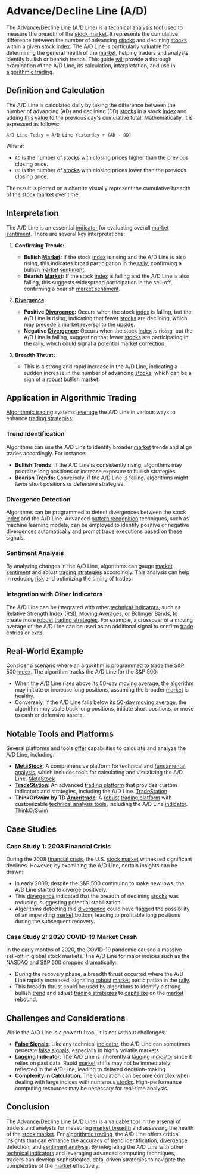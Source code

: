 # Advance/Decline Line (A/D)

The Advance/Decline Line (A/D Line) is a [technical analysis](../t/technical_analysis.md) tool used to measure the breadth of the [stock market](../s/stock_market.md). It represents the cumulative difference between the number of advancing [stocks](../s/stock.md) and declining [stocks](../s/stock.md) within a given stock [index](../i/index.md). The A/D Line is particularly valuable for determining the general health of the [market](../m/market.md), helping traders and analysts identify bullish or bearish trends. This guide [will](../w/will.md) provide a thorough examination of the A/D Line, its calculation, interpretation, and use in [algorithmic trading](../a/accountability.md).

## Definition and Calculation

The A/D Line is calculated daily by taking the difference between the number of advancing (AD) and declining (DD) [stocks](../s/stock.md) in a stock [index](../i/index.md) and adding this [value](../v/value.md) to the previous day's cumulative total. Mathematically, it is expressed as follows:

```
A/D Line Today = A/D Line Yesterday + (AD - DD)
```

Where:
- `AD` is the number of [stocks](../s/stock.md) with closing prices higher than the previous closing price.
- `DD` is the number of [stocks](../s/stock.md) with closing prices lower than the previous closing price.

The result is plotted on a chart to visually represent the cumulative breadth of the [stock market](../s/stock_market.md) over time.

## Interpretation

The A/D Line is an essential [indicator](../i/indicator.md) for evaluating overall [market sentiment](../m/market_sentiment.md). There are several key interpretations:

1. **Confirming Trends:**
   - **Bullish [Market](../m/market.md):** If the stock [index](../i/index.md) is rising and the A/D Line is also rising, this indicates broad participation in the [rally](../r/rally.md), confirming a bullish [market sentiment](../m/market_sentiment.md).
   - **Bearish [Market](../m/market.md):** If the stock [index](../i/index.md) is falling and the A/D Line is also falling, this suggests widespread participation in the sell-off, confirming a bearish [market sentiment](../m/market_sentiment.md).

2. **[Divergence](../d/divergence.md):**
   - **Positive [Divergence](../d/divergence.md):** Occurs when the stock [index](../i/index.md) is falling, but the A/D Line is rising, indicating that fewer [stocks](../s/stock.md) are declining, which may precede a [market](../m/market.md) [reversal](../r/reversal.md) to the [upside](../u/upside.md).
   - **Negative [Divergence](../d/divergence.md):** Occurs when the stock [index](../i/index.md) is rising, but the A/D Line is falling, suggesting that fewer [stocks](../s/stock.md) are participating in the [rally](../r/rally.md), which could signal a potential [market](../m/market.md) [correction](../c/correction.md).

3. **Breadth Thrust:**
   - This is a strong and rapid increase in the A/D Line, indicating a sudden increase in the number of advancing [stocks](../s/stock.md), which can be a sign of a [robust](../r/robust.md) bullish [market](../m/market.md).

## Application in Algorithmic Trading

[Algorithmic trading](../a/accountability.md) systems [leverage](../l/leverage.md) the A/D Line in various ways to enhance [trading strategies](../t/trading_strategies.md):

### Trend Identification

Algorithms can use the A/D Line to identify broader [market](../m/market.md) trends and align trades accordingly. For instance:
- **Bullish Trends:** If the A/D Line is consistently rising, algorithms may prioritize long positions or increase exposure to bullish strategies.
- **Bearish Trends:** Conversely, if the A/D Line is falling, algorithms might favor short positions or defensive strategies.

### Divergence Detection

Algorithms can be programmed to detect divergences between the stock [index](../i/index.md) and the A/D Line. Advanced [pattern recognition](../p/pattern_recognition.md) techniques, such as machine learning models, can be employed to identify positive or negative divergences automatically and prompt [trade](../t/trade.md) executions based on these signals.

### Sentiment Analysis

By analyzing changes in the A/D Line, algorithms can gauge [market sentiment](../m/market_sentiment.md) and adjust [trading strategies](../t/trading_strategies.md) accordingly. This analysis can help in reducing [risk](../r/risk.md) and optimizing the timing of trades.

### Integration with Other Indicators

The A/D Line can be integrated with other [technical indicators](../t/technical_indicator.md), such as [Relative Strength](../r/relative_strength.md) [Index](../i/index.md) (RSI), Moving Averages, or [Bollinger Bands](../b/bollinger_band.md), to create more [robust](../r/robust.md) [trading strategies](../t/trading_strategies.md). For example, a crossover of a moving average of the A/D Line can be used as an additional signal to confirm [trade](../t/trade.md) entries or exits.

## Real-World Example

Consider a scenario where an algorithm is programmed to [trade](../t/trade.md) the S&P 500 [index](../i/index.md). The algorithm tracks the A/D Line for the S&P 500:
- When the A/D Line rises above its [50-day moving average](../1/50-day_moving_average.md), the algorithm may initiate or increase long positions, assuming the broader [market](../m/market.md) is healthy.
- Conversely, if the A/D Line falls below its [50-day moving average](../1/50-day_moving_average.md), the algorithm may scale back long positions, initiate short positions, or move to cash or defensive assets.

## Notable Tools and Platforms

Several platforms and tools [offer](../o/offer.md) capabilities to calculate and analyze the A/D Line, including:

- **[MetaStock](../m/metastock.md)**: A comprehensive platform for technical and [fundamental analysis](../f/fundamental_analysis.md), which includes tools for calculating and visualizing the A/D Line. [MetaStock](https://www.metastock.com/)
- **[TradeStation](../t/tradestation.md)**: An advanced [trading platform](../t/trading_platform.md) that provides custom indicators and strategies, including the A/D Line. [TradeStation](https://www.tradestation.com/)
- **ThinkOrSwim by TD [Ameritrade](../a/ameritrade.md)**: A [robust](../r/robust.md) [trading platform](../t/trading_platform.md) with customizable [technical analysis tools](../t/technical_analysis_tools.md), including the A/D Line [indicator](../i/indicator.md). [ThinkOrSwim](https://www.tdameritrade.com/tools-and-platforms/thinkorswim.page)

## Case Studies

### Case Study 1: 2008 Financial Crisis

During the 2008 [financial crisis](../f/financial_crisis.md), the U.S. [stock market](../s/stock_market.md) witnessed significant declines. However, by examining the A/D Line, certain insights can be drawn:
- In early 2009, despite the S&P 500 continuing to make new lows, the A/D Line started to diverge positively.
- This [divergence](../d/divergence.md) indicated that the breadth of declining [stocks](../s/stock.md) was reducing, suggesting potential stabilization.
- Algorithms detecting this [divergence](../d/divergence.md) could have flagged the possibility of an impending [market](../m/market.md) bottom, leading to profitable long positions during the subsequent recovery.

### Case Study 2: 2020 COVID-19 Market Crash

In the early months of 2020, the COVID-19 pandemic caused a massive sell-off in global stock markets. The A/D Line for major indices such as the [NASDAQ](../n/nasdaq.md) and S&P 500 dropped dramatically:
- During the recovery phase, a breadth thrust occurred where the A/D Line rapidly increased, signaling [robust](../r/robust.md) [market](../m/market.md) participation in the [rally](../r/rally.md).
- This breadth thrust could be used by algorithms to identify a strong bullish [trend](../t/trend.md) and adjust [trading strategies](../t/trading_strategies.md) to [capitalize](../c/capitalize.md) on the [market](../m/market.md) rebound.

## Challenges and Considerations

While the A/D Line is a powerful tool, it is not without challenges:
- **[False Signals](../f/false_signals_in_trading.md)**: Like any technical [indicator](../i/indicator.md), the A/D Line can sometimes generate [false signals](../f/false_signals_in_trading.md), especially in highly volatile markets.
- **[Lagging Indicator](../l/lagging_indicator.md)**: The A/D Line is inherently a [lagging indicator](../l/lagging_indicator.md) since it relies on past data. Rapid [market](../m/market.md) shifts may not be immediately reflected in the A/D Line, leading to delayed decision-making.
- **Complexity in Calculation**: The calculation can become complex when dealing with large indices with numerous [stocks](../s/stock.md). High-performance computing resources may be necessary for real-time analysis.

## Conclusion

The Advance/Decline Line (A/D Line) is a valuable tool in the arsenal of traders and analysts for measuring [market breadth](../m/market_breadth.md) and assessing the health of the [stock market](../s/stock_market.md). For [algorithmic trading](../a/accountability.md), the A/D Line offers critical insights that can enhance the accuracy of [trend](../t/trend.md) identification, [divergence](../d/divergence.md) detection, and [sentiment analysis](../s/sentiment_analysis.md). By integrating the A/D Line with other [technical indicators](../t/technical_indicator.md) and leveraging advanced computing techniques, traders can develop sophisticated, data-driven strategies to navigate the complexities of the [market](../m/market.md) effectively.